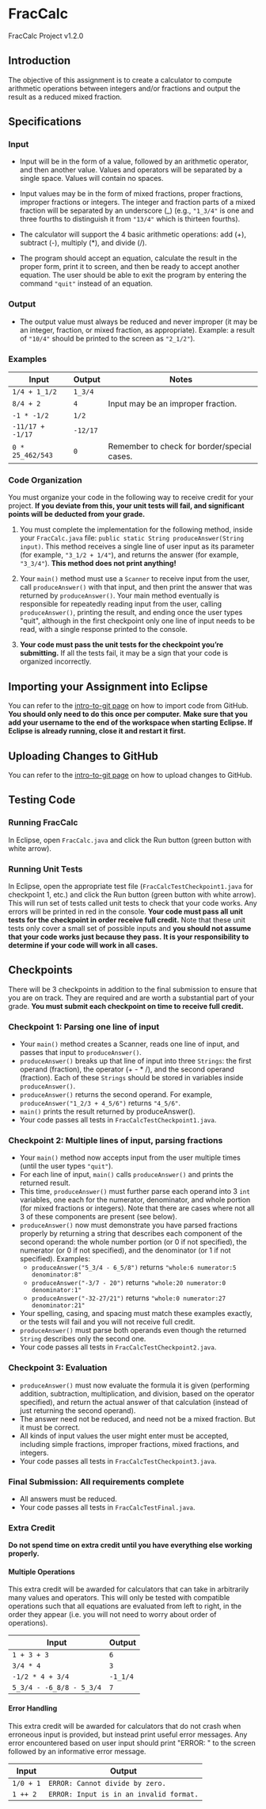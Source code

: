 # FracCalc
FracCalc Project v1.2.0

## Introduction
The objective of this assignment is to create a calculator to compute arithmetic
operations between integers and/or fractions and output the result as a reduced mixed
fraction.

## Specifications
### Input
* Input will be in the form of a value, followed by an arithmetic operator, and then
another value. Values and operators will be separated by a single space. Values will
contain no spaces.

* Input values may be in the form of mixed fractions, proper fractions, improper
fractions or integers. The integer and fraction parts of a mixed fraction will be
separated by an underscore (_) (e.g., `"1_3/4"` is one and three fourths to
distinguish it from `"13/4"` which is thirteen fourths).

* The calculator will support the 4 basic arithmetic operations: add (+), subtract
(-), multiply (*), and divide (/).

* The program should accept an equation, calculate the result in the proper form,
print it to screen, and then be ready to accept another equation. The user should be
able to exit the program by entering the command `"quit"` instead of an equation.

### Output
* The output value must always be reduced and never improper (it may be an integer,
fraction, or mixed fraction, as appropriate). Example: a result of `"10/4"` should be
printed to the screen as `"2_1/2"`).

### Examples
| Input             | Output    | Notes                                         |
|-------------------|-----------|-----------------------------------------------|
| `1/4 + 1_1/2`     | `1_3/4`   |                                               |
| `8/4 + 2`         | `4`       | Input may be an improper fraction.            |
| `-1 * -1/2`       | `1/2`     |                                               |
| `-11/17 + -1/17`  | `-12/17`  |                                               |
| `0 * 25_462/543`  | `0`       | Remember to check for border/special cases.   |

### Code Organization
You must organize your code in the following way to receive credit for your project.
**If you deviate from this, your unit tests will fail, and significant points will be
deducted from your grade.**

1. You must complete the implementation for the following method, inside your
`FracCalc.java` file: `public static String produceAnswer(String input)`.
This method receives a single line of user input as its parameter (for example,
`"3_1/2 + 1/4"`), and returns the answer (for example, `"3_3/4"`). **This method does
not print anything!**

2. Your `main()` method must use a `Scanner` to receive input from the user, call
`produceAnswer()` with that input, and then print the answer that was returned by
`produceAnswer()`. Your main method eventually is responsible for repeatedly reading
input from the user, calling `produceAnswer()`, printing the result, and ending once
the user types "quit", although in the first checkpoint only one line of input needs
to be read, with a single response printed to the console.

3. **Your code must pass the unit tests for the checkpoint you’re submitting.** If
all the tests fail, it may be a sign that your code is organized incorrectly.

## Importing your Assignment into Eclipse
You can refer to the [intro-to-git page](https://github.com/WilcoxAPCS/intro-to-git/blob/master/README.md#importing-your-assignment-into-eclipse)
on how to import code from GitHub. **You should only need to do this once per
computer.** **Make sure that you add your username to the end of the workspace when
starting Eclipse. If Eclipse is already running, close it and restart it first.**

## Uploading Changes to GitHub
You can refer to the
[intro-to-git page](https://github.com/WilcoxAPCS/intro-to-git/blob/master/README.md#uploading-your-changes-to-github)
on how to upload changes to GitHub.

## Testing Code
### Running FracCalc
In Eclipse, open `FracCalc.java` and click the Run button (green button with white
arrow).

### Running Unit Tests
In Eclipse, open the appropriate test file (`FracCalcTestCheckpoint1.java`
for checkpoint 1, etc.) and click the Run button (green button with white arrow).
This will run set of tests called unit tests to check that your code works. Any
errors will be printed in red in the console. **Your code must pass all unit tests
for the checkpoint in order receive full credit.** Note that these unit tests only
cover a small set of possible inputs and **you should not assume that your code works
just because they pass.** **It is your responsibility to determine if your code will
work in all cases.**

## Checkpoints
There will be 3 checkpoints in addition to the final submission to ensure that you
are on track. They are required and are worth a substantial part of your grade. **You
must submit each checkpoint on time to receive full credit.**

### Checkpoint 1: Parsing one line of input
* Your `main()` method creates a Scanner, reads one line of input, and passes that
input to `produceAnswer()`.
* `produceAnswer()` breaks up that line of input into three `Strings`:
the first operand (fraction), the operator (+ - * /), and the second operand
(fraction). Each of these `Strings` should be stored in variables inside
`produceAnswer()`.
* `produceAnswer()` returns the second operand. For example,
`produceAnswer("1_2/3 + 4_5/6")` returns `"4_5/6"`.
* `main()` prints the result returned by produceAnswer().
* Your code passes all tests in `FracCalcTestCheckpoint1.java`.

### Checkpoint 2: Multiple lines of input, parsing fractions
* Your `main()` method now accepts input from the user multiple times (until the user
types `"quit"`).
* For each line of input, `main()` calls `produceAnswer()` and prints the returned
result.
* This time, `produceAnswer()` must further parse each operand into 3 `int`
variables, one each for the numerator, denominator, and whole portion (for mixed
fractions or integers). Note that there are cases where not all 3 of these components
are present (see below).
* `produceAnswer()` now must demonstrate you have parsed fractions properly by
returning a string that describes each component of the second operand: the whole
number portion (or 0 if not specified), the numerator (or 0 if not specified), and
the denominator (or 1 if not specified). Examples:
    * `produceAnswer("5_3/4 - 6_5/8")` returns `"whole:6 numerator:5 denominator:8"`
    * `produceAnswer("-3/7 - 20")` returns `"whole:20 numerator:0 denominator:1"`
    * `produceAnswer("-32-27/21")` returns `"whole:0 numerator:27 denominator:21"`
* Your spelling, casing, and spacing must match these examples exactly, or the tests
will fail and you will not receive full credit.
* `produceAnswer()` must parse both operands even though the returned `String`
describes only the second one.
* Your code passes all tests in `FracCalcTestCheckpoint2.java`.

### Checkpoint 3: Evaluation
* `produceAnswer()` must now evaluate the formula it is given (performing addition,
subtraction, multiplication, and division, based on the operator specified), and
return the actual answer of that calculation (instead of just returning the second
operand).
* The answer need not be reduced, and need not be a mixed fraction. But it must be
correct.
* All kinds of input values the user might enter must be accepted, including simple
fractions, improper fractions, mixed fractions, and integers.
* Your code passes all tests in `FracCalcTestCheckpoint3.java`.

### Final Submission: All requirements complete
* All answers must be reduced.
* Your code passes all tests in `FracCalcTestFinal.java`.

### Extra Credit
**Do not spend time on extra credit until you have everything else working
properly.**
#### Multiple Operations
This extra credit will be awarded for calculators that can take in arbitrarily many
values and operators. This will only be tested with compatible operations such that
all equations are evaluated from left to right, in the order they appear (i.e. you
will not need to worry about order of operations).

| Input                     | Output    |
|---------------------------|-----------|
| `1 + 3 + 3`               | `6`       |
| `3/4 * 4`                 | `3`       |
| `-1/2 * 4 + 3/4`          | `-1_1/4`  |
| `5_3/4 - -6_8/8 - 5_3/4`  | `7`       |

#### Error Handling
This extra credit will be awarded for calculators that do not crash when erroneous
input is provided, but instead print useful error messages. Any error encountered
based on user input should print "ERROR: " to the screen followed by an informative
error message.

| Input     | Output                                    |
|-----------|-------------------------------------------|
| `1/0 + 1` | `ERROR: Cannot divide by zero.`           |
| `1 ++ 2`  | `ERROR: Input is in an invalid format.`   |


